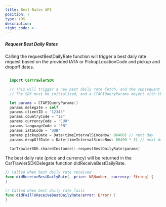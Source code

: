 ```yaml
---
title: Best Rates API
position: 7
type: iOS
description:
right_code: >-
---
```


<h5>Request Best Daily Rates</h5>

Calling the requestBestDailyRate function will trigger a best daily rate request based on the provided IATA or PickupLocationCode and pickup and dropoff dates.

  ``` swift
  
    import CarTrawlerSDK
  
    // This will trigger a new best daily rate fetch, and the subsequent delegate callbacks
    // The SDK must be initialised, and a CTAPIQueryParams object with the necessary parameters must be set before calling this method
  
    let params = CTAPIQueryParams()  
    params.delegate = self
    params.clientID = "12345"
    params.countryCode = "IE"
    params.currencyCode = "EUR"
    params.languageCode = "EN"
    params.iataCode = "DUB"
    params.pickupDate = Date(timeIntervalSinceNow: 86400) // next day
    params.dropOffDate = Date(timeIntervalSinceNow: 86400 * 3) // next day + 3 days
  
    CarTrawlerSDK.sharedInstance().requestBestDailyRate(params)
  ```

The best daily rate (price and currency) will be returned in the CarTrawlerSDKDelegate function didReceiveBestDailyRate.


  ``` swift
  // Called when best daily rate received
  func didReceiveBestDailyRate(_ price: NSNumber, currency: String) {
  }

  // Called when best daily rate fails
  func didFailToReceiveBestDailyRate(error: Error) {
  }
  ```